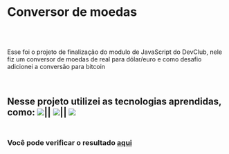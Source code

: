 <h1>Conversor de moedas</h1>
<br>
<br>
<p>Esse foi o projeto de finalização do modulo de JavaScript do DevClub, nele fiz um conversor de moedas de real para dólar/euro e como desafio adicionei a conversão para bitcoin<p>
<br>
<h2> Nesse projeto utilizei as tecnologias aprendidas, como: <img src= "https://img.shields.io/badge/HTML-239120?style=for-the-badge&logo=html5&logoColor=white">|| <img src="https://img.shields.io/badge/CSS-239120?&style=for-the-badge&logo=css3&logoColor=white">|| <img src="https://img.shields.io/badge/JavaScript-F7DF1E?style=for-the-badge&logo=javascript&logoColor=black">
<br>
<br>
<h3>Você pode verificar o resultado <a href="https://williannaraujo.github.io/conversor-de-moedas/" target="_blank">aqui</a>
